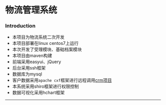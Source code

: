 
# 物流管理系统
### Introduction
* 本项目为物流系统二次开发
* 本项目部署在linux centos7上运行
* 本次开发了受理模块、基础档案模块
* 本项目由maven构建
* 前端采用easyui、jQuery
* 后台采用ssh框架
* 数据库为mysql
* 客户数据采用`apache cxf`框架进行远程调用[crm项目](https://github.com/Scavenger-s/crm.git)
* 本系统采用shiro框架进行权限控制
* 数据可视化采用hchart框架
---

